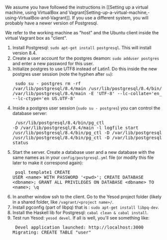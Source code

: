 We assume you have followed the instructions in [[Setting up a virtual machine, using VirtualBox and Vagrant|Setting-up-a-virtual-machine,-using-VirtualBox-and-Vagrant]]. If you use a different system, you will probably have a newer version of Postgresql.

We refer to the working machine as "host" and the Ubuntu client inside the virtual Vagrant box as "client".

1. Install Postgresql: `sudo apt-get install postgresql`. This will install version 8.4.
1. Create a user account for the postgres deamon: `sudo adduser postgres` and enter a new password for this user.
1. Initialize postgres to use UTF8 instead of Latin1. Do this inside the new postgres user session (note the hyphen after `su`):<pre>
    sudo su - postgres
    rm -rf /var/lib/postgresql/8.4/main
    /usr/lib/postgresql/8.4/bin/initdb -D /var/lib/postgresql/8.4/main -E 'UTF-8' --lc-collate='en_US.UTF-8' --lc-ctype='en_US.UTF-8'</pre>
1. Inside a postgres user session (`sudo su - postgres`) you can control the database server:<pre>
    /usr/lib/postgresql/8.4/bin/pg_ctl -D /var/lib/postgresql/8.4/main -l logfile start
    /usr/lib/postgresql/8.4/bin/pg_ctl -D /var/lib/postgresql/8.4/main stop
    /usr/lib/postgresql/8.4/bin/pg_ctl -D /var/lib/postgresql/8.4/main status</pre>
1. Start the server. Create a database user and a new database with the same names as in your `config/postgresql.yml` file (or modify this file later to make it correspond again):<pre>
    psql template1
    CREATE USER &lt;name&gt; WITH PASSWORD '&lt;pwd&gt;';
    CREATE DATABASE &lt;dbname&gt;;
    GRANT ALL PRIVILEGES ON DATABASE &lt;dbname> TO &lt;name&gt;;
    \q</pre>
1. In another window ssh to the client. Go to the Yesod project folder (likely in a shared folder, like `/vagrant/<project name>/`.
1. Install pgconfig (part of libpq) that is : `sudo apt-get install libpq-dev`.
1. Install the Haskell lib for Postgresql: `cabal clean & cabal install`.
1. Test run Yesod: `yesod devel`. If all is well, you'll see something like:<pre>
    Devel application launched: http://localhost:3000
    Migrating: CREATE TABLE "user"</pre>